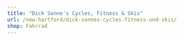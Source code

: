 ```yaml
---
title: "Dick Sonne's Cycles, Fitness & Skis"
url: /new-hartford/dick-sonnes-cycles-fitness-und-skis/
shop: Fahrrad
---
```

